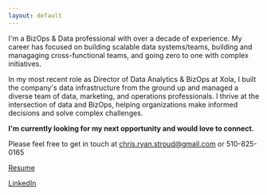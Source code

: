 ```yaml
---
layout: default
---
```


I'm a BizOps & Data professional with over a decade of experience. My career has focused on building scalable data systems/teams, building and managaging cross-functional teams, and going zero to one with complex initiatives.

In my most recent role as Director of Data Analytics & BizOps at Xola, I built the company's data infrastructure from the ground up and managed a diverse team of data, marketing, and operations professionals. I thrive at the intersection of data and BizOps, helping organizations make informed decisions and solve complex challenges.

<b>I'm currently looking for my next opportunity and would love to connect.</b>

Please feel free to get in touch at chris.ryan.stroud@gmail.com or 510-825-0165

[Resume](./Chris_Stroud_Resume.pdf)

[LinkedIn](https://www.linkedin.com/in/chrisstroud)




